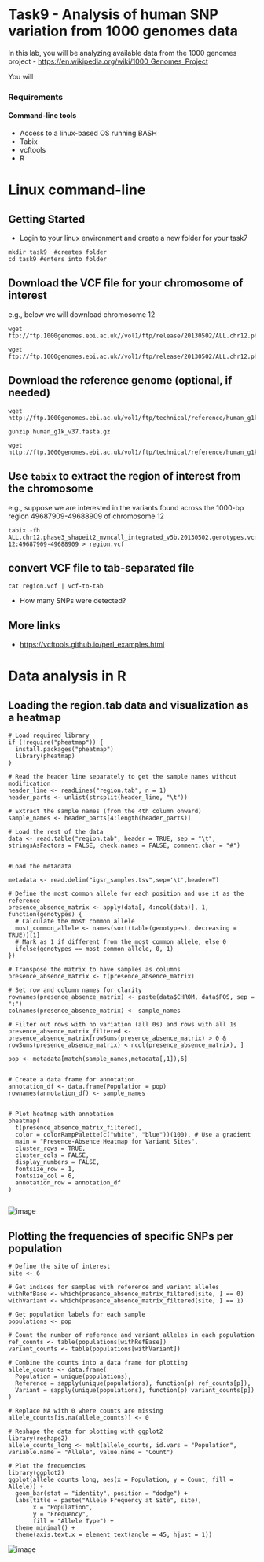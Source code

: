 # Task9 - Analysis of human SNP variation from 1000 genomes data

In this lab, you will be analyzing available data from the 1000 genomes project - https://en.wikipedia.org/wiki/1000_Genomes_Project

You will 

### Requirements

#### Command-line tools
* Access to a linux-based OS running BASH
* Tabix
* vcftools
* R


# Linux command-line

## Getting Started

* Login to your linux environment and create a new folder for your task7

```
mkdir task9  #creates folder
cd task9 #enters into folder
```

## Download the VCF file for your chromosome of interest

e.g., below we will download chromosome 12

```
wget ftp://ftp.1000genomes.ebi.ac.uk//vol1/ftp/release/20130502/ALL.chr12.phase3_shapeit2_mvncall_integrated_v5b.20130502.genotypes.vcf.gz

wget ftp://ftp.1000genomes.ebi.ac.uk//vol1/ftp/release/20130502/ALL.chr12.phase3_shapeit2_mvncall_integrated_v5b.20130502.genotypes.vcf.gz.tbi
```

## Download the reference genome (optional, if needed)
```
wget http://ftp.1000genomes.ebi.ac.uk/vol1/ftp/technical/reference/human_g1k_v37.fasta.gz

gunzip human_g1k_v37.fasta.gz

wget http://ftp.1000genomes.ebi.ac.uk/vol1/ftp/technical/reference/human_g1k_v37.fasta.fai
```


## Use `tabix` to extract the region of interest from the chromosome 

e.g., suppose we are interested in the variants found across the 1000-bp region 49687909-49688909 of chromosome 12

```
tabix -fh ALL.chr12.phase3_shapeit2_mvncall_integrated_v5b.20130502.genotypes.vcf.gz 12:49687909-49688909 > region.vcf
```

## convert VCF file to tab-separated file
```
cat region.vcf | vcf-to-tab
```

* How many SNPs were detected?

## More links

* https://vcftools.github.io/perl_examples.html


# Data analysis in R

## Loading the region.tab data and visualization as a heatmap

```
# Load required library
if (!require("pheatmap")) {
  install.packages("pheatmap")
  library(pheatmap)
}

# Read the header line separately to get the sample names without modification
header_line <- readLines("region.tab", n = 1)
header_parts <- unlist(strsplit(header_line, "\t"))

# Extract the sample names (from the 4th column onward)
sample_names <- header_parts[4:length(header_parts)]

# Load the rest of the data
data <- read.table("region.tab", header = TRUE, sep = "\t", stringsAsFactors = FALSE, check.names = FALSE, comment.char = "#")


#Load the metadata

metadata <- read.delim("igsr_samples.tsv",sep='\t',header=T)

# Define the most common allele for each position and use it as the reference
presence_absence_matrix <- apply(data[, 4:ncol(data)], 1, function(genotypes) {
  # Calculate the most common allele
  most_common_allele <- names(sort(table(genotypes), decreasing = TRUE))[1]
  # Mark as 1 if different from the most common allele, else 0
  ifelse(genotypes == most_common_allele, 0, 1)
})

# Transpose the matrix to have samples as columns
presence_absence_matrix <- t(presence_absence_matrix)

# Set row and column names for clarity
rownames(presence_absence_matrix) <- paste(data$CHROM, data$POS, sep = ":")
colnames(presence_absence_matrix) <- sample_names

# Filter out rows with no variation (all 0s) and rows with all 1s
presence_absence_matrix_filtered <- presence_absence_matrix[rowSums(presence_absence_matrix) > 0 & rowSums(presence_absence_matrix) < ncol(presence_absence_matrix), ]

pop <- metadata[match(sample_names,metadata[,1]),6]


# Create a data frame for annotation
annotation_df <- data.frame(Population = pop)
rownames(annotation_df) <- sample_names


# Plot heatmap with annotation
pheatmap(
  t(presence_absence_matrix_filtered),
  color = colorRampPalette(c("white", "blue"))(100), # Use a gradient
  main = "Presence-Absence Heatmap for Variant Sites",
  cluster_rows = TRUE,
  cluster_cols = FALSE,
  display_numbers = FALSE,
  fontsize_row = 1,
  fontsize_col = 6,
  annotation_row = annotation_df
)


```
![image](SNP-heatmap.png)



## Plotting the frequencies of specific SNPs per population

```
# Define the site of interest
site <- 6

# Get indices for samples with reference and variant alleles
withRefBase <- which(presence_absence_matrix_filtered[site, ] == 0)
withVariant <- which(presence_absence_matrix_filtered[site, ] == 1)

# Get population labels for each sample
populations <- pop

# Count the number of reference and variant alleles in each population
ref_counts <- table(populations[withRefBase])
variant_counts <- table(populations[withVariant])

# Combine the counts into a data frame for plotting
allele_counts <- data.frame(
  Population = unique(populations),
  Reference = sapply(unique(populations), function(p) ref_counts[p]),
  Variant = sapply(unique(populations), function(p) variant_counts[p])
)

# Replace NA with 0 where counts are missing
allele_counts[is.na(allele_counts)] <- 0

# Reshape the data for plotting with ggplot2
library(reshape2)
allele_counts_long <- melt(allele_counts, id.vars = "Population", variable.name = "Allele", value.name = "Count")

# Plot the frequencies
library(ggplot2)
ggplot(allele_counts_long, aes(x = Population, y = Count, fill = Allele)) +
  geom_bar(stat = "identity", position = "dodge") +
  labs(title = paste("Allele Frequency at Site", site),
       x = "Population",
       y = "Frequency",
       fill = "Allele Type") +
  theme_minimal() +
  theme(axis.text.x = element_text(angle = 45, hjust = 1))
```


![image](alleleFreq.png)
